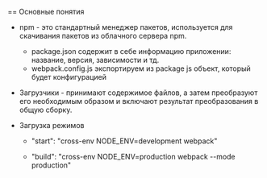 == Основные понятия

* npm - это стандартный менеджер пакетов, используется для скачивания пакетов из облачного сервера npm.
  - package.json содержит в себе информацию приложении: название, версия, зависимости и тд.
  - webpack.config.js экспортируем из package js объект, который будет конфигурацией 

* Загрузчики - принимают содержимое файлов, а затем преобразуют его необходимым образом и включают результат преобразования в общую сборку.

* Загрузка режимов
   -  "start": "cross-env NODE_ENV=development webpack"
    
   - "build": "cross-env NODE_ENV=production webpack --mode production"
   
